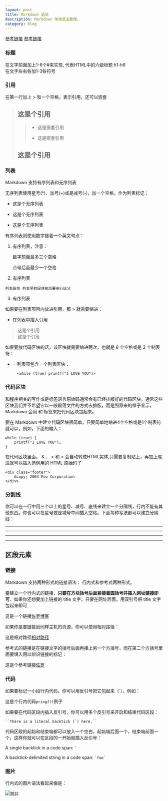 ```yaml
---
layout: post
title: Markdown 语法
description: Markdown 常用语法整理。
category: blog
---
```

[参考链接](http://wowubuntu.com/markdown/index.html)
[参考链接](https://segmentfault.com/markdown)

### 标题

在文字前面加上1-6个#来实现, 代表HTML中的六级标题 h1-h6  
在文字左右各加1-3各符号

### 引用  
在第一行加上 > 和一个空格，表示引用，还可以嵌套  
> ## 这是个引用  
>    
>> - 这是嵌套引用  
>> 
>> - 这是嵌套引用  
>>
>## 这是个引用

### 列表
Markdown 支持有序列表和无序列表

无序列表使用星号(*)、加号(+)或是减号(-)，加一个空格，作为列表标记：

* 这是个无序列表
+ 这是个无序列表
- 这是个无序列表

有序列表则使用数字接着一个英文句点：

   1. 有序列表，注意：
   
      数字前面最多三个空格

      点号后面最少一个空格

   2. 有序列表  
      
    列表段落 列表里的段落前后要用行区分

   3. 有序列表  

如果要在列表项目内放进引用，那 > 就需要缩进：

* 在列表中插入引用
 > 这是个引用  
 > 这是个引用

如果要放代码区块的话，该区块就需要缩进两次，也就是 8 个空格或是 2 个制表符：

+ 一列表项包含一个列表区块：

        <while (true) printf("I LOVE YOU")>

### 代码区块

和程序相关的写作或是标签语言原始码通常会有已经排版好的代码区块，通常这些区块我们并不希望它以一般段落文件的方式去排版，而是照原来的样子显示，Markdown 会用 </pre> 和 </code> 标签来把代码区块包起来。  

要在 Markdown 中建立代码区块很简单，只要简单地缩进4个空格或是1个制表符就可以，例如，下面的输入：

    while (true) {
        printf("I LOVE YOU");
    }

在代码区块里面， & 、 < 和 > 会自动转成HTML实体,只需要复制贴上，再加上缩进就可以插入范例用的 HTML 原始码了

    <div class="footer">
        &copy; 2004 Foo Corporation
    </div>

### 分割线

你可以在一行中用三个以上的星号、减号、底线来建立一个分隔线，行内不能有其他东西。你也可以在星号或是减号中间插入空格。下面每种写法都可以建立分隔线：

***  

---

___

* * * 

## 区段元素

### 链接

Markdown 支持两种形式的链接语法： 行内式和参考式两种形式。

要建立一个行内式的链接，**只要在方块括号后面紧接着圆括号并插入网址链接即可**，如果你还想要加上链接的 title 文字，只要在网址后面，用双引号把 title 文字包起来即可

这是一个链接[佐罗博客](www.zuoquaxiong.com"哈哈")

如果你是要链接到同样主机的资源，你可以使用相对路径：

这是相对路径[相对路径](/about/index.heml)

参考式的链接是在链接文字的括号后面再接上另一个方括号，而在第二个方括号里面要填入用以辨识链接的标记：

这是个参考链接[佐罗][link]

[link]: www.zuoluo.com

### 代码

如果要标记一小段行内代码，你可以用反引号把它包起来（`），例如：

这是个行内代码`pringf()`例子

如果要在代码区段内插入反引号，你可以用多个反引号来开启和结束代码区段：

    ``There is a literal backtick (`) here.``

代码区段的起始和结束端都可以放入一个空白，起始端后面一个，结束端前面一个，这样你就可以在区段的一开始就插入反引号：

A single backtick in a code span: `` ` ``

A backtick-delimited string in a code span: `` `foo` ``

### 图片

行内式的图片语法看起来像是：

![照片](/a.png)
















